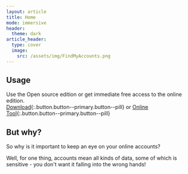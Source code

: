 ```yaml
---
layout: article
title: Home
mode: immersive
header:
  theme: dark
article_header:
  type: cover
  image:
    src: /assets/img/FindMyAccounts.png
---
```


## Usage
Use the Open source edition or get immediate free access to the online edition. <br />
[Download](https://github.com/H3nkl3r/FindMyAccounts){:.button.button--primary.button--pill} or [Online Tool](https://app.findmyaccounts.com){:.button.button--primary.button--pill}

## But why?
So why is it important to keep an eye on your online accounts? <br />

Well, for one thing, accounts mean all kinds of data, some of which is sensitive - you don't want it falling into the wrong hands!